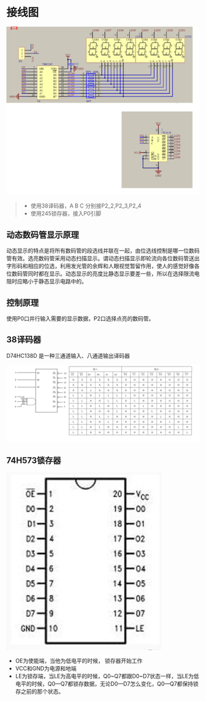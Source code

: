 # 接线图

![](数码管.PNG)

> * 使用38译码器，A B C 分别接P2_2,P2_3,P2_4
> * 使用245锁存器，接入P0引脚

## 动态数码管显示原理

动态显示的特点是将所有数码管的段选线并联在一起，由位选线控制是哪一位数码管有效。选亮数码管采用动态扫描显示。谓动态扫描显示即轮流向各位数码管送出字形码和相应的位选，利用发光管的余辉和人眼视觉暂留作用，使人的感觉好像各位数码管同时都在显示。动态显示的亮度比静态显示要差一些，所以在选择限流电阻时应略小于静态显示电路中的。

## 控制原理

使用P0口并行输入需要的显示数据，P2口选择点亮的数码管。

## 38译码器

D74HC138D 是一种三通道输入、八通道输出译码器

![](38.PNG)

## 74H573锁存器

![](573.PNG)

* OE为使能端，当他为低电平的时候， 锁存器开始工作
* VCC和GND为电源和地端
* LE为锁存端，当LE为高电平的时候，Q0~Q7都跟D0~D7状态一样，当LE为低电平的时候，Q0—Q7都锁存数据，无论D0—D7怎么变化，Q0—Q7都保持锁存之前的那个状态。
